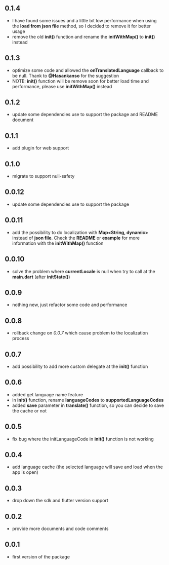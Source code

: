 ## 0.1.4
* I have found some issues and a little bit low performance when using the **load from json file** method, so I decided to remove it for better usage
* remove the old **init()** function and rename the **initWithMap()** to **init()** instead
## 0.1.3
* optimize some code and allowed the **onTranslatedLanguage** callback to be null. Thank to **@Hasankanso** for the suggestion
* NOTE: **init()** function will be remove soon for better load time and performance, please use **initWithMap()** instead
## 0.1.2
* update some dependencies use to support the package and README document
## 0.1.1
* add plugin for web support
## 0.1.0
* migrate to support null-safety
## 0.0.12
* update some dependencies use to support the package
## 0.0.11
* add the possibility to do localization with **Map<String, dynamic>** instead of **json file**. Check the **README** or **example** for more information with the **initWithMap()** function
## 0.0.10
* solve the problem where **currentLocale** is null when try to call at the **main.dart** (after **initState()**)
## 0.0.9
* nothing new, just refactor some code and performance
## 0.0.8
* rollback change on *0.0.7* which cause problem to the localization process
## 0.0.7
* add possibility to add more custom delegate at the **init()** function
## 0.0.6
* added get language name feature
* in **init()** function, rename **languageCodes** to **supportedLanguageCodes**
* added **save** parameter in **translate()** function, so you can decide to save the cache or not
## 0.0.5
* fix bug where the initLanguageCode in **init()** function is not working
## 0.0.4
* add language cache (the selected language will save and load when the app is open)
## 0.0.3
* drop down the sdk and flutter version support
## 0.0.2
* provide more documents and code comments
## 0.0.1
* first version of the package